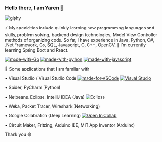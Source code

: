 ### Hello there, I am Yaren 👋

![giphy](https://user-images.githubusercontent.com/75498641/177029595-05dde787-4bf6-4222-a9c3-663005f70510.gif)

⚡ My specialties include quickly learning new programming languages and skills, problem solving, backend design technologies, Model View Controller methods of organizing code. So far, I have experience in Java, Python, C#, .Net Framework, Go, SQL, Javascript, C, C++, OpenCV.
🌱 I’m currently learning Spring Boot and React.

[![made-with-Go](https://img.shields.io/badge/Made%20with-Go-1f425f.svg)](https://go.dev/)   [![made-with-python](https://img.shields.io/badge/Made%20with-Python-1f425f.svg)](https://www.python.org/)   [![made-with-javascript](https://img.shields.io/badge/Made%20with-JavaScript-1f425f.svg)](https://www.javascript.com)

🔭 Some applications that I am familiar with

  • Visual Studio / Visual Studio Code  [![made-for-VSCode](https://img.shields.io/badge/Made%20for-VSCode-1f425f.svg)](https://code.visualstudio.com/)   [![Visual Studio](https://badgen.net/badge/icon/visualstudio?icon=visualstudio&label)](https://visualstudio.microsoft.com)

  • Spider, PyCharm (Python)

  • Netbeans, Eclipse, IntelliJ IDEA (Java) [![Eclipse](https://badgen.net/badge/icon/eclipse?icon=eclipse&label)](https://https://eclipse.org/)

  • Weka, Packet Tracer, Wireshark (Networking)

  • Google Colabration (Deep Learning) [![Open In Collab](https://colab.research.google.com/assets/colab-badge.svg)](https://colab.research.google.com/github/yareenm/badges)

  • Circuit Maker, Fritzing, Arduino IDE, MIT App Inventor (Arduino)


Thank you 😄
